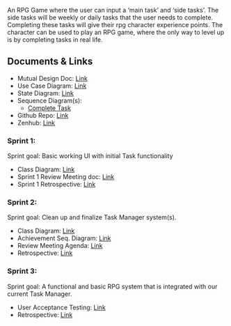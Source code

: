 An RPG Game where the user can input a ‘main task’ and ‘side tasks’. The side tasks will be weekly or daily tasks that the user needs to complete. Completing these tasks will give their rpg character experience points. The character can be used to play an RPG game, where the only way to level up is by completing tasks in real life.

## Documents & Links

- Mutual Design Doc: [Link](https://docs.google.com/document/d/1rHItcBlPBF3ayORcqcEG6Sk12qRUGAPmiRlVfsa_NYg/edit)
- Use Case Diagram: [Link](https://drive.google.com/file/d/1Ij5CIg0CFksuCzDuWyRTCsgpB9HsbZ6j/view?usp=sharing)
- State Diagram: [Link](https://drive.google.com/file/d/134E-9GA6rUwMoUZYmXNXvw5RGvk49CfN/view?usp=sharing)
- Sequence Diagram(s):
    + [Complete Task](https://drive.google.com/file/d/12urRBzBuWt23uFDgzqaHYEAygWSiZ3w-/view?usp=sharing)
- Github Repo: [Link](https://github.com/Azurekuz/RPG-Task-Manager)
- Zenhub: [Link](https://app.zenhub.com/workspaces/rpg-tasks-5e5ff15b63c718891a5aacb2/board?repos=244972518)

### Sprint 1:
Sprint goal: Basic working UI with initial Task functionality
- Class Diagram: [Link](https://drive.google.com/file/d/140AbHzaxltgDzKVBUYyYfWc_1CIR4Ebh/view?usp=sharing)
- Sprint 1 Review Meeting doc: [Link](https://docs.google.com/document/d/1pWe4r2CDPy9umHHfbNV3Shm50lXJQnb5Efa18UGlexk/edit?usp=sharing)
- Sprint 1 Retrospective: [Link](https://docs.google.com/document/d/1cPsGp3-SIhRzqITo2maJk-c2BELcKFjRlqQuBiZ-uhs/edit)

### Sprint 2:
Sprint goal: Clean up and finalize Task Manager system(s).
- Class Diagram: [Link](https://drive.google.com/file/d/1n96HxVm0xI9YWkNWJKUwhDT8Fjcp8JKs/view?usp=sharing)
- Achievement Seq. Diagram: [Link](https://drive.google.com/file/d/12PZ6L62dgg5ND5zN7zHjtVfawC0Psgjt/view?usp=sharing)
- Review Meeting Agenda: [Link](https://docs.google.com/document/d/1apFbHmETFGkfJeYKvcO7kc4zfYBJrOG3pfMRxqa9D20/edit)
- Retrospective: [Link](https://docs.google.com/document/d/1P3zPb3Mcxsi57NN8l19kYEuZwLybwUPcmYE_cupEaZg/edit?usp=sharing)

### Sprint 3:
Sprint goal: A functional and basic RPG system that is integrated with our current Task Manager.
- User Acceptance Testing: [Link](https://docs.google.com/document/d/1Mv-iSf0z2Vn-3jJHjM5DUZ7lrf2zjfvviIP1uxn0lUs/edit?usp=sharing)
- Retrospective: [Link](https://docs.google.com/document/d/1DSWdleo-udnG5Eyh2ZbxB5PA_dxZxbq6OKXcNJr0jkM/edit?usp=sharing)

